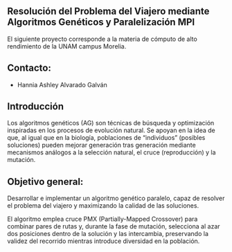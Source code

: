 ## Resolución del Problema del Viajero mediante Algoritmos Genéticos y Paralelización MPI

El siguiente proyecto corresponde a la materia de cómputo de alto rendimiento de la UNAM campus Morelia.

## Contacto:

* Hannia Ashley Alvarado Galván

## Introducción 

Los algoritmos genéticos (AG) son técnicas de búsqueda y optimización inspiradas en los procesos de evolución natural. Se apoyan en la idea de que, al igual que en la biología, poblaciones de “individuos” (posibles soluciones) pueden mejorar generación tras generación mediante mecanismos análogos a la selección natural, el cruce (reproducción) y la mutación.

## Objetivo general:

Desarrollar e implementar un algoritmo genético paralelo, capaz de resolver el problema del viajero y maximizando la calidad de las soluciones.

El algoritmo emplea cruce PMX (Partially-Mapped Crossover) para combinar pares de rutas y, durante la fase de mutación, selecciona al azar dos posiciones dentro de la solución y las intercambia, preservando la validez del recorrido mientras introduce diversidad en la población.
